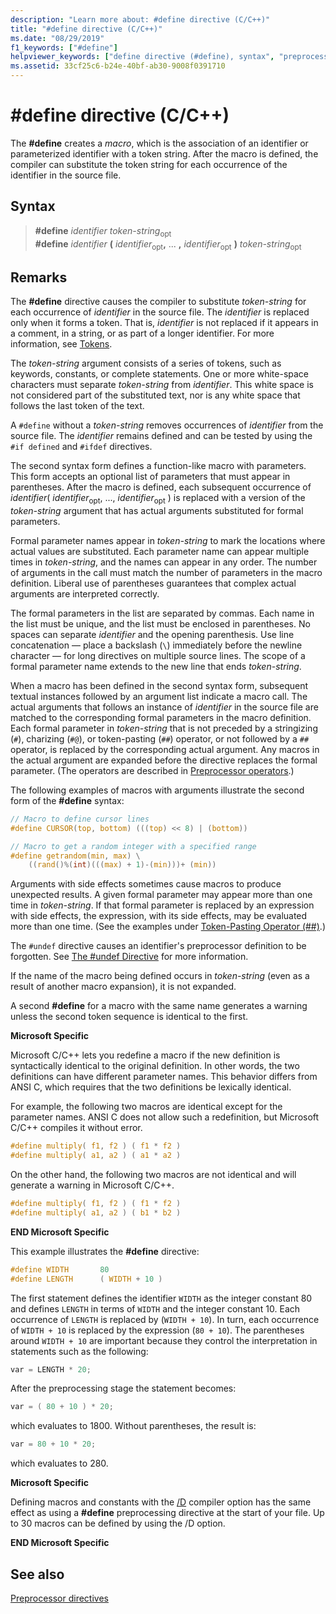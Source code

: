 ```yaml
---
description: "Learn more about: #define directive (C/C++)"
title: "#define directive (C/C++)"
ms.date: "08/29/2019"
f1_keywords: ["#define"]
helpviewer_keywords: ["define directive (#define), syntax", "preprocessor, directives", "define directive (#define)", "#define directive, syntax", "#define directive"]
ms.assetid: 33cf25c6-b24e-40bf-ab30-9008f0391710
---
```

# #define directive (C/C++)

The **#define** creates a *macro*, which is the association of an identifier or parameterized identifier with a token string. After the macro is defined, the compiler can substitute the token string for each occurrence of the identifier in the source file.

## Syntax

> **#define** *identifier* *token-string*<sub>opt</sub>\
> **#define** *identifier* **(** *identifier*<sub>opt</sub>**,** ... **,** *identifier*<sub>opt</sub> **)** *token-string*<sub>opt</sub>

## Remarks

The **#define** directive causes the compiler to substitute *token-string* for each occurrence of *identifier* in the source file. The *identifier* is replaced only when it forms a token. That is, *identifier* is not replaced if it appears in a comment, in a string, or as part of a longer identifier. For more information, see [Tokens](../cpp/character-sets.md).

The *token-string* argument consists of a series of tokens, such as keywords, constants, or complete statements. One or more white-space characters must separate *token-string* from *identifier*. This white space is not considered part of the substituted text, nor is any white space that follows the last token of the text.

A `#define` without a *token-string* removes occurrences of *identifier* from the source file. The *identifier* remains defined and can be tested by using the `#if defined` and `#ifdef` directives.

The second syntax form defines a function-like macro with parameters. This form accepts an optional list of parameters that must appear in parentheses. After the macro is defined, each subsequent occurrence of *identifier*( *identifier*<sub>opt</sub>, ..., *identifier*<sub>opt</sub> ) is replaced with a version of the *token-string* argument that has actual arguments substituted for formal parameters.

Formal parameter names appear in *token-string* to mark the locations where actual values are substituted. Each parameter name can appear multiple times in *token-string*, and the names can appear in any order. The number of arguments in the call must match the number of parameters in the macro definition. Liberal use of parentheses guarantees that complex actual arguments are interpreted correctly.

The formal parameters in the list are separated by commas. Each name in the list must be unique, and the list must be enclosed in parentheses. No spaces can separate *identifier* and the opening parenthesis. Use line concatenation — place a backslash (`\`) immediately before the newline character — for long directives on multiple source lines. The scope of a formal parameter name extends to the new line that ends *token-string*.

When a macro has been defined in the second syntax form, subsequent textual instances followed by an argument list indicate a macro call. The actual arguments that follows an instance of *identifier* in the source file are matched to the corresponding formal parameters in the macro definition. Each formal parameter in *token-string* that is not preceded by a stringizing (`#`), charizing (`#@`), or token-pasting (`##`) operator, or not followed by a `##` operator, is replaced by the corresponding actual argument. Any macros in the actual argument are expanded before the directive replaces the formal parameter. (The operators are described in [Preprocessor operators](../preprocessor/preprocessor-operators.md).)

The following examples of macros with arguments illustrate the second form of the **#define** syntax:

```C
// Macro to define cursor lines
#define CURSOR(top, bottom) (((top) << 8) | (bottom))

// Macro to get a random integer with a specified range
#define getrandom(min, max) \
    ((rand()%(int)(((max) + 1)-(min)))+ (min))
```

Arguments with side effects sometimes cause macros to produce unexpected results. A given formal parameter may appear more than one time in *token-string*. If that formal parameter is replaced by an expression with side effects, the expression, with its side effects, may be evaluated more than one time. (See the examples under [Token-Pasting Operator (##)](../preprocessor/token-pasting-operator-hash-hash.md).)

The `#undef` directive causes an identifier's preprocessor definition to be forgotten. See [The #undef Directive](../preprocessor/hash-undef-directive-c-cpp.md) for more information.

If the name of the macro being defined occurs in *token-string* (even as a result of another macro expansion), it is not expanded.

A second **#define** for a macro with the same name generates a warning unless the second token sequence is identical to the first.

**Microsoft Specific**

Microsoft C/C++ lets you redefine a macro if the new definition is syntactically identical to the original definition. In other words, the two definitions can have different parameter names. This behavior differs from ANSI C, which requires that the two definitions be lexically identical.

For example, the following two macros are identical except for the parameter names. ANSI C does not allow such a redefinition, but Microsoft C/C++ compiles it without error.

```C
#define multiply( f1, f2 ) ( f1 * f2 )
#define multiply( a1, a2 ) ( a1 * a2 )
```

On the other hand, the following two macros are not identical and will generate a warning in Microsoft C/C++.

```C
#define multiply( f1, f2 ) ( f1 * f2 )
#define multiply( a1, a2 ) ( b1 * b2 )
```

**END Microsoft Specific**

This example illustrates the **#define** directive:

```C
#define WIDTH       80
#define LENGTH      ( WIDTH + 10 )
```

The first statement defines the identifier `WIDTH` as the integer constant 80 and defines `LENGTH` in terms of `WIDTH` and the integer constant 10. Each occurrence of `LENGTH` is replaced by (`WIDTH + 10`). In turn, each occurrence of `WIDTH + 10` is replaced by the expression (`80 + 10`). The parentheses around `WIDTH + 10` are important because they control the interpretation in statements such as the following:

```C
var = LENGTH * 20;
```

After the preprocessing stage the statement becomes:

```C
var = ( 80 + 10 ) * 20;
```

which evaluates to 1800. Without parentheses, the result is:

```C
var = 80 + 10 * 20;
```

which evaluates to 280.

**Microsoft Specific**

Defining macros and constants with the [/D](../build/reference/d-preprocessor-definitions.md) compiler option has the same effect as using a **#define** preprocessing directive at the start of your file. Up to 30 macros can be defined by using the /D option.

**END Microsoft Specific**

## See also

[Preprocessor directives](../preprocessor/preprocessor-directives.md)

